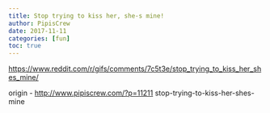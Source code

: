 ```yaml
---
title: Stop trying to kiss her, she-s mine!
author: PipisCrew
date: 2017-11-11
categories: [fun]
toc: true
---
```


https://www.reddit.com/r/gifs/comments/7c5t3e/stop_trying_to_kiss_her_shes_mine/

origin - http://www.pipiscrew.com/?p=11211 stop-trying-to-kiss-her-shes-mine